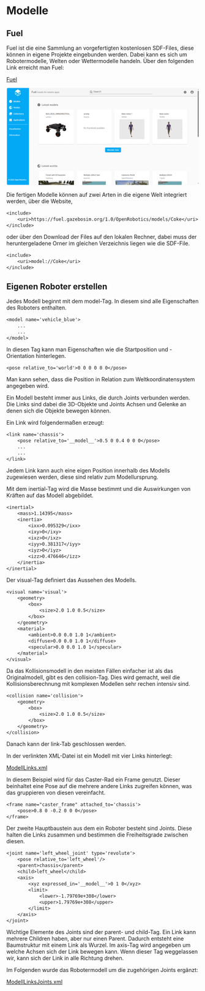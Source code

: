 # Modelle

## Fuel

Fuel ist die eine Sammlung an vorgefertigten kostenlosen SDF-Files, diese können in eigene Projekte eingebunden werden. Dabei kann es sich um Robotermodelle, Welten oder Wettermodelle handeln. Über den folgenden Link erreicht man Fuel:

[Fuel](https://app.gazebosim.org/fuel)

![](Images/Fuel.png)

Die fertigen Modelle können auf zwei Arten in die eigene Welt integriert werden, über die Website,
```
<include>
    <uri>https://fuel.gazebosim.org/1.0/OpenRobotics/models/Coke</uri>
</include>
```

oder über den Download der Files auf den lokalen Rechner, dabei muss der heruntergeladene Orner im gleichen Verzeichnis liegen wie die SDF-File.
```
<include>
    <uri>model://Coke</uri>
</include>
```

## Eigenen Roboter erstellen

Jedes Modell beginnt mit dem model-Tag. In diesem sind alle Eigenschaften des Roboters enthalten.
```
<model name='vehicle_blue'>
    ...
    ...
</model>
```

In diesen Tag kann man Eigenschaften wie die Startposition und -Orientation hinterlegen.

```
<pose relative_to='world'>0 0 0 0 0 0</pose>
```

Man kann sehen, dass die Position in Relation zum Weltkoordinatensystem angegeben wird.

Ein Modell besteht immer aus Links, die durch Joints verbunden werden. Die Links sind dabei die 3D-Objekte und Joints Achsen und Gelenke an denen sich die Objekte bewegen können.

Ein Link wird folgendermaßen erzeugt:
```
<link name='chassis'>
    <pose relative_to='__model__'>0.5 0 0.4 0 0 0</pose>
	...
	...
</link>
```

Jedem Link kann auch eine eigen Position innerhalb des Modells zugewiesen werden, diese sind relativ zum Modellursprung.

Mit dem inertial-Tag wird die Masse bestimmt und die Auswirkungen von Kräften auf das Modell abgebildet.
```
<inertial>
   	<mass>1.14395</mass>
    <inertia>
        <ixx>0.095329</ixx>
        <ixy>0</ixy>
        <ixz>0</ixz>
        <iyy>0.381317</iyy>
        <iyz>0</iyz>
        <izz>0.476646</izz>
   	</inertia>
</inertial>
```

Der visual-Tag definiert das Aussehen des Modells.
```
<visual name='visual'>
  	<geometry>
        <box>
            <size>2.0 1.0 0.5</size>
        </box>
    </geometry>
	<material>
        <ambient>0.0 0.0 1.0 1</ambient>
        <diffuse>0.0 0.0 1.0 1</diffuse>
        <specular>0.0 0.0 1.0 1</specular>
  	</material>
</visual>
```

Da das Kollisionsmodell in den meisten Fällen einfacher ist als das Originalmodell, gibt es den collision-Tag. Dies wird gemacht, weil die Kollisionsberechnung mit komplexen Modellen sehr rechen intensiv sind.
```
<collision name='collision'>
    <geometry>
        <box>
            <size>2.0 1.0 0.5</size>
        </box>
    </geometry>
</collision>
```

Danach kann der link-Tab geschlossen werden.

In der verlinkten XML-Datei ist ein Modell mit vier Links hinterlegt:

[ModellLinks.xml](../snippets/ModellLinks.xml)

In diesem Beispiel wird für das Caster-Rad ein Frame genutzt. Dieser beinhaltet eine Pose auf die mehrere andere Links zugreifen können, was das gruppieren von diesen vereinfacht.
```
<frame name="caster_frame" attached_to='chassis'>
    <pose>0.8 0 -0.2 0 0 0</pose>
</frame>
```

Der zweite Hauptbaustein aus dem ein Roboter besteht sind Joints. Diese halten die Links zusammen und bestimmen die Freiheitsgrade zwischen diesen.
```
<joint name='left_wheel_joint' type='revolute'>
    <pose relative_to='left_wheel'/>
    <parent>chassis</parent>
    <child>left_wheel</child>
    <axis>
        <xyz expressed_in='__model__'>0 1 0</xyz>
        <limit>
            <lower>-1.79769e+308</lower>
            <upper>1.79769e+308</upper>    
        </limit>
    </axis>
</joint>
```

Wichtige Elemente des Joints sind der parent- und child-Tag. Ein Link kann mehrere Children haben, aber nur einen Parent. Dadurch entsteht eine Baumstruktur mit einem Link als Wurzel. Im axis-Tag wird angegeben um welche Achsen sich der Link bewegen kann. Wenn dieser Tag weggelassen wir, kann sich der Link in alle Richtung drehen.

Im Folgenden wurde das Robotermodell um die zugehörigen Joints ergänzt:

[ModellLinksJoints.xml](../snippets/ModellLinksJoints.xml)